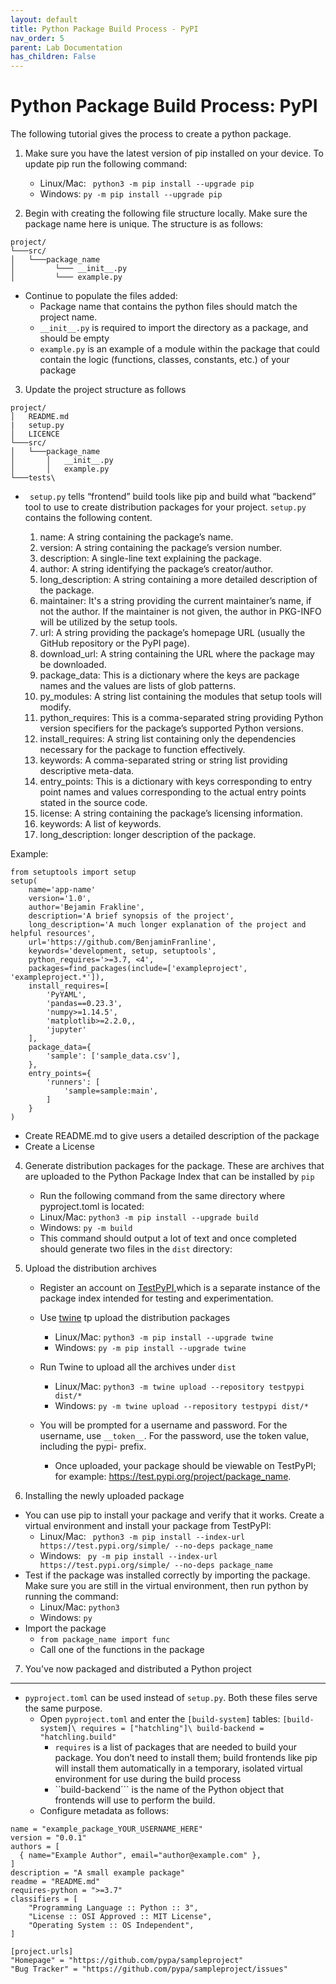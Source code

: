 ```yaml
---
layout: default
title: Python Package Build Process - PyPI
nav_order: 5
parent: Lab Documentation 
has_children: False
---
```


# Python Package Build Process: PyPI
The following tutorial gives the process to create a python package. 

1. Make sure you have the latest version of pip installed on your device. To update pip run the following command:

    - Linux/Mac: ``` python3 -m pip install --upgrade pip```
    - Windows: ``` py -m pip install --upgrade pip ``` 

2. Begin with creating the following file structure locally. Make sure the package name here is unique. The structure is as follows:

```
project/
└───src/
│   └───package_name
│         └─── __init__.py
│         └─── example.py
```

- Continue to populate the files added:
    - Package name that contains the python files should match the project name. 
    - ```__init__.py``` is required to import the directory as a package, and should be empty
    - ```example.py``` is an example of a module within the package that could contain the logic (functions, classes, constants, etc.) of your package


3. Update the project structure as follows
```
project/
│   README.md
|   setup.py
│   LICENCE
└───src/
│   └───package_name
│       │   __init__.py
│       │   example.py
└───tests\
```

- ``` setup.py``` tells “frontend” build tools like pip and build what “backend” tool to use to create distribution packages for your project. ```setup.py``` contains the following content.

    1. name: A string containing the package’s name.
    2. version: A string containing the package’s version number.
    3. description: A single-line text explaining the package.
    4. author: A string identifying the package’s creator/author.
    5. long_description: A string containing a more detailed description of the package.
    6. maintainer: It's a string providing the current maintainer’s name, if not the author. If the maintainer is not given, the author in PKG-INFO will be utilized by the setup tools.
    7. url: A string providing the package’s homepage URL (usually the GitHub repository or the PyPI page).
    8. download_url: A string containing the URL where the package may be downloaded.
    9. package_data: This is a dictionary where the keys are package names and the values are lists of glob patterns.
    10. py_modules: A string list containing the modules that setup tools will modify.
    11. python_requires: This is a comma-separated string providing Python version specifiers for the package’s supported Python versions.
    12. install_requires: A string list containing only the dependencies necessary for the package to function effectively.
    13. keywords: A comma-separated string or string list providing descriptive meta-data.
    14. entry_points: This is a dictionary with keys corresponding to entry point names and values corresponding to the actual entry points stated in the source code.
    15. license: A string containing the package’s licensing information.
    16. keywords: A list of keywords.
    17. long_description: longer description of the package.

Example:
``` 
from setuptools import setup
setup(
    name='app-name'
    version='1.0',
    author='Bejamin Frakline',
    description='A brief synopsis of the project',
    long_description='A much longer explanation of the project and helpful resources',
    url='https://github.com/BenjaminFranline',
    keywords='development, setup, setuptools',
    python_requires='>=3.7, <4',
    packages=find_packages(include=['exampleproject', 'exampleproject.*']),
    install_requires=[
        'PyYAML',
        'pandas==0.23.3',
        'numpy>=1.14.5',
        'matplotlib>=2.2.0,,
        'jupyter'
    ],
    package_data={
        'sample': ['sample_data.csv'],
    },
    entry_points={
        'runners': [
            'sample=sample:main',
        ]
    }
)
```
- Create README.md to give users a detailed description of the package
- Create a License

4. Generate distribution packages for the package. These are archives that are uploaded to the Python Package Index that can be installed by ```pip```
    - Run the following command from the same directory where pyproject.toml is located: 
    - Linux/Mac: ``` python3 -m pip install --upgrade build ```
    - Windows: ``` py -m build ```
    - This command should output a lot of text and once completed should generate two files in the ```dist``` directory:
5. Upload the distribution archives 
    - Register an account on [TestPyPI](https://test.pypi.org/account/register/),which is a separate instance of the package index intended for testing and experimentation.
    - Use [twine](https://packaging.python.org/en/latest/key_projects/#twine) tp upload the distribution packages

        - Linux/Mac: ```python3 -m pip install --upgrade twine```
        - Windows: ```py -m pip install --upgrade twine```
    - Run Twine to upload all the archives under ```dist```
        - Linux/Mac: ```python3 -m twine upload --repository testpypi dist/*```
        - Windows: ```py -m twine upload --repository testpypi dist/*```
    - You will be prompted for a username and password. For the username, use ```__token__```. For the password, use the token value, including the pypi- prefix.
        - Once uploaded, your package should be viewable on TestPyPI; for example: https://test.pypi.org/project/package_name.
    
6. Installing the newly uploaded package
- You can use pip to install your package and verify that it works. Create a virtual environment and install your package from TestPyPI:
    - Linux/Mac: ``` python3 -m pip install --index-url https://test.pypi.org/simple/ --no-deps package_name```
    - Windows: ``` py -m pip install --index-url https://test.pypi.org/simple/ --no-deps package_name```
- Test if the package was installed correctly by importing the package. Make sure you are still in the virtual environment, then run python by running the command:
    - Linux/Mac: ```python3```
    - Windows: ```py```
- Import the package
    - ``` from package_name import func ```
    -  Call one of the functions in the package
7. You've now packaged and distributed a Python project

--- 

-  ```pyproject.toml``` can be used instead of ```setup.py```. Both these files serve the same purpose. 
    -  Open ```pyproject.toml``` and enter the ```[build-system]``` tables: ``` [build-system]\ requires = ["hatchling"]\ build-backend = "hatchling.build" ```
         - ```requires``` is a list of packages that are needed to build your package. You don’t need to install them; build frontends like pip will install them automatically in a temporary, isolated virtual environment for use during the build process
        - ``build-backend``` is the name of the Python object that frontends will use to perform the build.
    - Configure metadata as follows:
  
``` [project]
name = "example_package_YOUR_USERNAME_HERE"
version = "0.0.1"
authors = [
  { name="Example Author", email="author@example.com" },
]
description = "A small example package"
readme = "README.md"
requires-python = ">=3.7"
classifiers = [
    "Programming Language :: Python :: 3",
    "License :: OSI Approved :: MIT License",
    "Operating System :: OS Independent",
]

[project.urls]
"Homepage" = "https://github.com/pypa/sampleproject"
"Bug Tracker" = "https://github.com/pypa/sampleproject/issues" 
```

